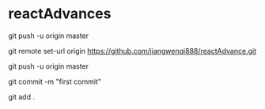 # reactAdvances

git push -u origin master

git remote set-url origin https://github.com/jiangwenqi888/reactAdvance.git

git push -u origin master

git commit -m "first commit"

git add .

